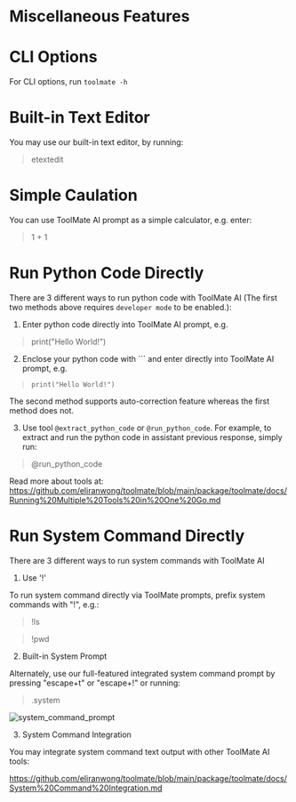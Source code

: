 # Miscellaneous Features

# CLI Options

For CLI options, run `toolmate -h`

# Built-in Text Editor

You may use our built-in text editor, by running:

> etextedit

# Simple Caulation

You can use ToolMate AI prompt as a simple calculator, e.g. enter:

> 1 + 1

# Run Python Code Directly

There are 3 different ways to run python code with ToolMate AI (The first two methods above requires `developer mode` to be enabled.):

1. Enter python code directly into ToolMate AI prompt, e.g.

> print("Hello World!")

2. Enclose your python code with ``` and enter directly into ToolMate AI prompt, e.g.

> ```print("Hello World!")```

The second method supports auto-correction feature whereas the first method does not.

3. Use tool `@extract_python_code` or `@run_python_code`. For example, to extract and run the python code in assistant previous response, simply run:

> @run_python_code

Read more about tools at: https://github.com/eliranwong/toolmate/blob/main/package/toolmate/docs/Running%20Multiple%20Tools%20in%20One%20Go.md

# Run System Command Directly

There are 3 different ways to run system commands with ToolMate AI

1. Use '!'

To run system command directly via ToolMate prompts, prefix system commands with "!", e.g.:

> !ls

> !pwd

2. Built-in System Prompt

Alternately, use our full-featured integrated system command prompt by pressing "escape+t" or "escape+!" or running:

> .system

![system_command_prompt](https://github.com/eliranwong/letmedoit/assets/25262722/3ddd1987-0304-4ee3-ab06-49ef5d2a65de)

3. System Command Integration

You may integrate system command text output with other ToolMate AI tools:

https://github.com/eliranwong/toolmate/blob/main/package/toolmate/docs/System%20Command%20Integration.md